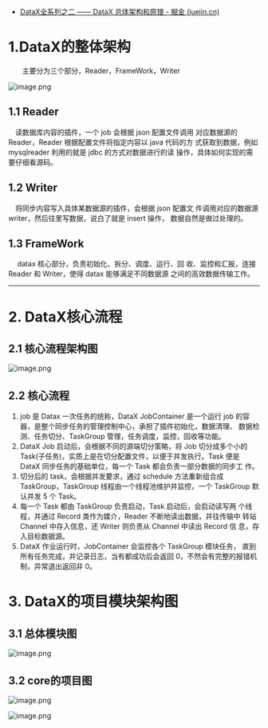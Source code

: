 - [DataX全系列之二 —— DataX 总体架构和原理 - 掘金 (juejin.cn)](https://juejin.cn/post/7006658351375335431)

# 1.DataX的整体架构

  主要分为三个部分，Reader，FrameWork，Writer

![image.png](https://p9-juejin.byteimg.com/tos-cn-i-k3u1fbpfcp/b1c9c3bd58184c7e9d206e59ea4de235~tplv-k3u1fbpfcp-zoom-in-crop-mark:4536:0:0:0.awebp)

## 1.1 Reader

  读数据库内容的插件，一个 job 会根据 json 配置文件调用 对应数据源的 Reader，Reader 根据配置文件将指定内容以 java 代码的方 式获取到数据，例如 mysqlreader 利用的就是 jdbc 的方式对数据进行的读 操作，具体如何实现的需要仔细看源码。

## 1.2 Writer

  将同步内容写入具体某数据源的插件，会根据 json 配置文 件调用对应的数据源 writer，然后往里写数据，说白了就是 insert 操作， 数据自然是做过处理的。

## 1.3 FrameWork

   datax 核心部分，负责初始化、拆分、调度、运行、回 收、监控和汇报，连接 Reader 和 Writer，使得 datax 能够满足不同数据源 之间的高效数据传输工作。

------

# 2. DataX核心流程

## 2.1 核心流程架构图

![image.png](https://p1-juejin.byteimg.com/tos-cn-i-k3u1fbpfcp/ad6a543c97ce48d48a315ca5c29227bb~tplv-k3u1fbpfcp-zoom-in-crop-mark:4536:0:0:0.awebp)

## 2.2 核心流程

1. job 是 Datax 一次任务的统称，DataX JobContainer 是一个运行 job 的容器，是整个同步任务的管理控制中心，承担了插件初始化，数据清理、 数据检测、任务切分、TaskGroup 管理，任务调度，监控，回收等功能。
2. DataX Job 启动后，会根据不同的源端切分策略，将 Job 切分成多个小的 Task(子任务)，实质上是在切分配置文件，以便于并发执行。Task 便是 DataX 同步任务的基础单位，每一个 Task 都会负责一部分数据的同步工 作。
3. 切分后的 task，会根据并发要求，通过 schedule 方法重新组合成 TaskGroup，TaskGroup 线程由一个线程池维护并监控，一个 TaskGroup 默 认并发 5 个 Task。
4. 每一个 Task 都由 TaskGroup 负责启动，Task 启动后，会启动读写两 个线程，并通过 Record 类作为媒介，Reader 不断地读出数据，并往传输中 转站 Channel 中存入信息，还 Writer 则负责从 Channel 中读出 Record 信 息，存入目标数据源。
5. DataX 作业运行时，JobContainer 会监控各个 TaskGroup 模块任务， 直到所有任务完成，并记录日志，当有都成功后会返回 0，不然会有完整的报错机制，异常退出返回非 0。

# 3. DataX的项目模块架构图

## 3.1 总体模块图

![image.png](https://p3-juejin.byteimg.com/tos-cn-i-k3u1fbpfcp/1c7c38e2a91449c9bd8d4e82aec64c17~tplv-k3u1fbpfcp-zoom-in-crop-mark:4536:0:0:0.awebp)

## 3.2 core的项目图

![image.png](https://p6-juejin.byteimg.com/tos-cn-i-k3u1fbpfcp/25fbe8453e2e443b9f88e1470c600351~tplv-k3u1fbpfcp-zoom-in-crop-mark:4536:0:0:0.awebp)

![image.png](https://p6-juejin.byteimg.com/tos-cn-i-k3u1fbpfcp/386133ca241b4f038bcff395bd45e219~tplv-k3u1fbpfcp-zoom-in-crop-mark:4536:0:0:0.awebp)

